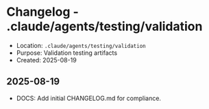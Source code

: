 # Changelog - .claude/agents/testing/validation

- Location: `.claude/agents/testing/validation`
- Purpose: Validation testing artifacts
- Created: 2025-08-19

## 2025-08-19
- DOCS: Add initial CHANGELOG.md for compliance.

